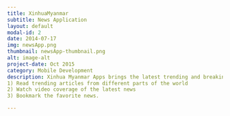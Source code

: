 ```yaml
---
title: XinhuaMyanmar
subtitle: News Application
layout: default
modal-id: 2
date: 2014-07-17
img: newsApp.png
thumbnail: newsApp-thumbnail.png
alt: image-alt
project-date: Oct 2015
category: Mobile Development
description: Xinhua Myanmar Apps brings the latest trending and breaking news from Myanmar and around the world. The app allows to:</br>
1) Read trending articles from different parts of the world
2) Watch video coverage of the latest news
3) Bookmark the favorite news.

---
```

